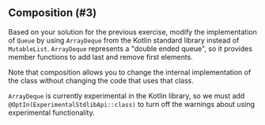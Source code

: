 ## Composition (#3)

Based on your solution for the previous exercise, modify the implementation of
`Queue` by using `ArrayDeque` from the Kotlin standard library instead of
`MutableList`. `ArrayDeque` represents a "double ended queue", so it provides
member functions to add last and remove first elements.

Note that composition allows you to change the internal implementation of the
class without changing the code that uses that class.

`ArrayDeque` is currently experimental in the Kotlin library, so we must add
`@OptIn(ExperimentalStdlibApi::class)` to turn off the warnings about using
experimental functionality.
